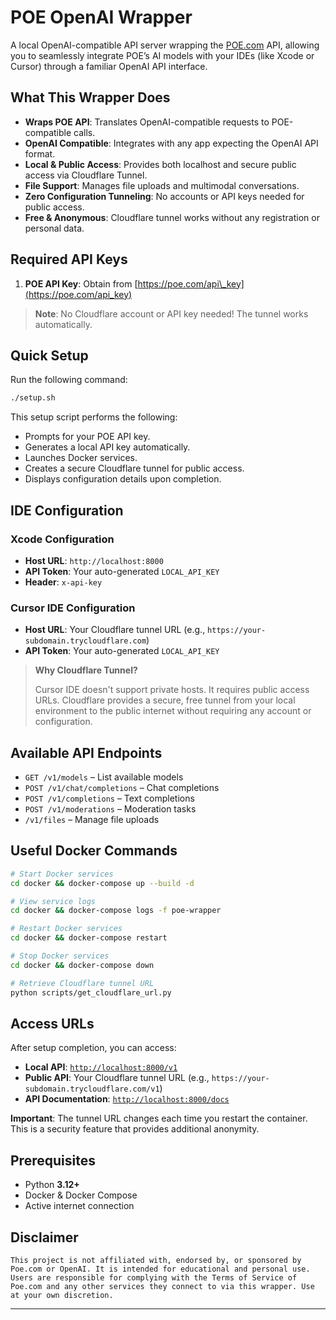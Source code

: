 # POE OpenAI Wrapper

A local OpenAI-compatible API server wrapping the [POE.com](https://poe.com) API, allowing you to seamlessly integrate POE’s AI models with your IDEs (like Xcode or Cursor) through a familiar OpenAI API interface.

## What This Wrapper Does

* **Wraps POE API**: Translates OpenAI-compatible requests to POE-compatible calls.
* **OpenAI Compatible**: Integrates with any app expecting the OpenAI API format.
* **Local & Public Access**: Provides both localhost and secure public access via Cloudflare Tunnel.
* **File Support**: Manages file uploads and multimodal conversations.
* **Zero Configuration Tunneling**: No accounts or API keys needed for public access.
* **Free & Anonymous**: Cloudflare tunnel works without any registration or personal data.

## Required API Keys

1. **POE API Key**: Obtain from [https://poe.com/api\_key](https://poe.com/api_key)

> **Note**: No Cloudflare account or API key needed! The tunnel works automatically.

## Quick Setup

Run the following command:

```bash
./setup.sh
```

This setup script performs the following:

* Prompts for your POE API key.
* Generates a local API key automatically.
* Launches Docker services.
* Creates a secure Cloudflare tunnel for public access.
* Displays configuration details upon completion.

## IDE Configuration

### Xcode Configuration

* **Host URL**: `http://localhost:8000`
* **API Token**: Your auto-generated `LOCAL_API_KEY`
* **Header**: `x-api-key`

### Cursor IDE Configuration

* **Host URL**: Your Cloudflare tunnel URL (e.g., `https://your-subdomain.trycloudflare.com`)
* **API Token**: Your auto-generated `LOCAL_API_KEY`

> **Why Cloudflare Tunnel?**
>
> Cursor IDE doesn't support private hosts. It requires public access URLs. Cloudflare provides a secure, free tunnel from your local environment to the public internet without requiring any account or configuration.

## Available API Endpoints

* `GET /v1/models` – List available models
* `POST /v1/chat/completions` – Chat completions
* `POST /v1/completions` – Text completions
* `POST /v1/moderations` – Moderation tasks
* `/v1/files` – Manage file uploads

## Useful Docker Commands

```bash
# Start Docker services
cd docker && docker-compose up --build -d  

# View service logs  
cd docker && docker-compose logs -f poe-wrapper

# Restart Docker services
cd docker && docker-compose restart

# Stop Docker services
cd docker && docker-compose down

# Retrieve Cloudflare tunnel URL
python scripts/get_cloudflare_url.py
```

## Access URLs

After setup completion, you can access:

* **Local API**: [`http://localhost:8000/v1`](http://localhost:8000/v1)
* **Public API**: Your Cloudflare tunnel URL (e.g., `https://your-subdomain.trycloudflare.com/v1`)
* **API Documentation**: [`http://localhost:8000/docs`](http://localhost:8000/docs)


**Important**: The tunnel URL changes each time you restart the container. This is a security feature that provides additional anonymity.

## Prerequisites

* Python **3.12+**
* Docker & Docker Compose
* Active internet connection

## Disclaimer

`This project is not affiliated with, endorsed by, or sponsored by Poe.com or OpenAI. It is intended for educational and personal use. Users are responsible for complying with the Terms of Service of Poe.com and any other services they connect to via this wrapper. Use at your own discretion.`

---
